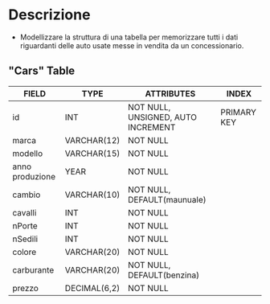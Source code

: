 # Descrizione
- Modellizzare la struttura di una tabella per memorizzare tutti i dati riguardanti delle auto usate messe in vendita da un concessionario.

## "Cars" Table
|FIELD|TYPE|ATTRIBUTES|INDEX|
|-----|----|----------------------------------|-----------|
|id   |INT |NOT NULL, UNSIGNED, AUTO INCREMENT|PRIMARY KEY|
|marca|VARCHAR(12)|NOT NULL|     |
|modello|VARCHAR(15)|NOT NULL|     |
|anno produzione|YEAR |NOT NULL|     |
|cambio|VARCHAR(10)|NOT NULL, DEFAULT(maunuale)|     |
|cavalli|INT|NOT NULL|     |
|nPorte|INT|NOT NULL|      |
|nSedili|INT|NOT NULL|     |
|colore|VARCHAR(20)|NOT NULL|    |
|carburante|VARCHAR(20)|NOT NULL, DEFAULT(benzina)|    |
|prezzo|DECIMAL(6,2)|NOT NULL|   |